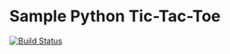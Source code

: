 # Sample Python Tic-Tac-Toe

[![Build Status](https://travis-ci.org/sample-tic-tac-toe/sample-tic-tac-toe.svg?branch=master)](https://travis-ci.org/pairing4good/sample-tic-tac-toe)